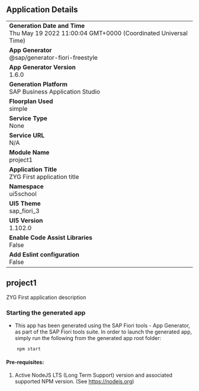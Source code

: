 ## Application Details
|               |
| ------------- |
|**Generation Date and Time**<br>Thu May 19 2022 11:00:04 GMT+0000 (Coordinated Universal Time)|
|**App Generator**<br>@sap/generator-fiori-freestyle|
|**App Generator Version**<br>1.6.0|
|**Generation Platform**<br>SAP Business Application Studio|
|**Floorplan Used**<br>simple|
|**Service Type**<br>None|
|**Service URL**<br>N/A
|**Module Name**<br>project1|
|**Application Title**<br>ZYG First application title|
|**Namespace**<br>ui5school|
|**UI5 Theme**<br>sap_fiori_3|
|**UI5 Version**<br>1.102.0|
|**Enable Code Assist Libraries**<br>False|
|**Add Eslint configuration**<br>False|

## project1

ZYG First application description

### Starting the generated app

-   This app has been generated using the SAP Fiori tools - App Generator, as part of the SAP Fiori tools suite.  In order to launch the generated app, simply run the following from the generated app root folder:

```
    npm start
```

#### Pre-requisites:

1. Active NodeJS LTS (Long Term Support) version and associated supported NPM version.  (See https://nodejs.org)


